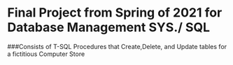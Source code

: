 # Final Project from Spring of 2021 for Database Management SYS./ SQL
###Consists of T-SQL Procedures that Create,Delete, and Update tables for a fictitious Computer Store
